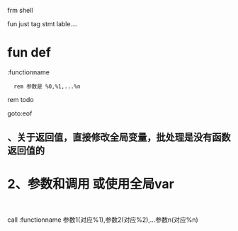 

frm shell


fun just tag stmt lable....


# fun def



:functionname

      rem 参数是 %0,%1,...%n

rem todo

goto:eof






## 、关于返回值，直接修改全局变量，批处理是没有函数返回值的



# 2、参数和调用  或使用全局var

　　

call :functionname 参数1(对应%1),参数2(对应%2),...参数n(对应%n)